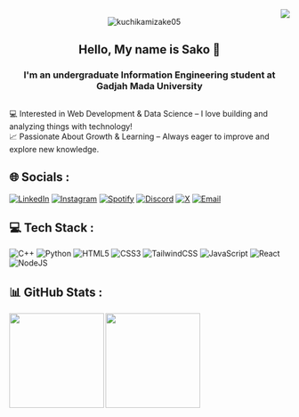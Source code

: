 <img align="right" src="https://readme-typing-svg.demolab.com/?font=Fira+Code&pause=1000&color=D87644&center=true&random=false&width=435&lines=Hey+There!+Welcome+to+my+profile!">
<p align="center"> <img src="https://komarev.com/ghpvc/?username=kuchikamizake05&label=Profile%20views&color=0e75b6&style=flat" alt="kuchikamizake05"/></p>

<h2 align="center">Hello, My name is Sako 👋</h2>
<h3 align="center">I'm an undergraduate Information Engineering student at Gadjah Mada University</h3>

##
💻 Interested in Web Development & Data Science – I love building and analyzing things with technology!<br>
📈 Passionate About Growth & Learning – Always eager to improve and explore new knowledge.

## 🌐 Socials :
[![LinkedIn](https://img.shields.io/badge/faaid%20sakhaa-%230077B5.svg?&style=for-the-badge&logo=linkedin&logoColor=white)](https://linkedin.com/in/faaid-sakhaa) 
[![Instagram](https://img.shields.io/badge/fsid.jp-%23E4405F.svg?&style=for-the-badge&logo=instagram&logoColor=white)](https://spti.fy/suckho) 
[![Spotify](https://img.shields.io/badge/suckho-%1DB954.svg?&style=for-the-badge&logo=spotify&logoColor=white)](https://github.com/kuchikamizake05)
[![Discord](https://img.shields.io/badge/kuchikamizakee-%235865F2.svg?&style=for-the-badge&logo=discord&logoColor=white)](https://discordapp.com/users/489719895425155082)
[![X](https://img.shields.io/badge/kuchizukeee-%2314171A.svg?&style=for-the-badge&logo=x&logoColor=white)](https://x.com/kuchizukeee)
[![Email](https://img.shields.io/badge/email-%23E4405F.svg?&style=for-the-badge&logo=gmail&logoColor=white)](mailto:faaidsakhaa@gmail.com) 

## 💻 Tech Stack :
![C++](https://img.shields.io/badge/c++-%2300599C.svg?style=for-the-badge&logo=c%2B%2B&logoColor=white) 
![Python](https://img.shields.io/badge/python-3670A0?style=for-the-badge&logo=python&logoColor=ffdd54)
![HTML5](https://img.shields.io/badge/html5-%23E34F26.svg?style=for-the-badge&logo=html5&logoColor=white)
![CSS3](https://img.shields.io/badge/css3-%231572B6.svg?style=for-the-badge&logo=css3&logoColor=white) 
![TailwindCSS](https://img.shields.io/badge/tailwindcss-%2338B2AC.svg?style=for-the-badge&logo=tailwind-css&logoColor=white)
![JavaScript](https://img.shields.io/badge/javascript-%23323330.svg?style=for-the-badge&logo=javascript&logoColor=%23F7DF1E) 
![React](https://img.shields.io/badge/react-%2320232a.svg?style=for-the-badge&logo=react&logoColor=%2361DAFB) 
![NodeJS](https://img.shields.io/badge/node.js-6DA55F?style=for-the-badge&logo=node.js&logoColor=white) 

## 📊 GitHub Stats :
<img align="left" src="https://nirzak-streak-stats.vercel.app/?user=kuchikamizake05&theme=radical&hide_border=false" height="170 px">
<img align="center" src="https://github-readme-stats.vercel.app/api/top-langs/?username=kuchikamizake05&theme=radical&hide_border=false&include_all_commits=false&count_private=false&layout=compact" height="170 px">


